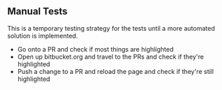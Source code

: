 ## Manual Tests
This is a temporary testing strategy for the tests until a more automated solution is implemented.

- Go onto a PR and check if most things are highlighted
- Open up bitbucket.org and travel to the PRs and check if they're highlighted
- Push a change to a PR and reload the page and check if they're still highlighted